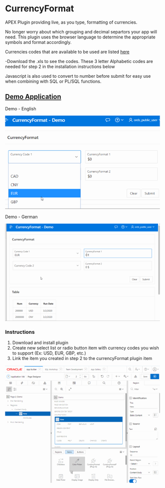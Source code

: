 # CurrencyFormat
APEX Plugin providing live, as you type, formatting of currencies.

No longer worry about which grouping and decimal separtors your app will need. This plugin uses the browser language to determine the appropriate symbols and format accordingly.

Currencies codes that are available to be used are listed [here](https://www.currency-iso.org/en/home/tables/table-a1.html)
  
  -Download the .xls to see the codes. These 3 letter Alphabetic codes are needed for step 2 in the installation instructions below

Javascript is also used to convert to number before submit for easy use when combining with SQL or PL/SQL functions.

## [Demo Application](https://ne4nrdstetiauoz-db201912071546.adb.us-phoenix-1.oraclecloudapps.com/ords/f?p=108)

Demo - English

![Demo - English](preview.gif)

Demo - German

![Demo - German](demo_ger.gif)

### Instructions

1.  Download and install plugin
2.  Create new select list or radio button item with currency codes you wish to support (Ex: USD, EUR, GBP, etc.)
3.  Link the item you created in step 2 to the currencyFormat plugin item 


![Demo - Install](demo_install.gif)
